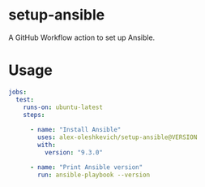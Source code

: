# setup-ansible
A GitHub Workflow action to set up Ansible.

# Usage

```yaml
jobs:
  test:
    runs-on: ubuntu-latest
    steps:
    
      - name: "Install Ansible"
        uses: alex-oleshkevich/setup-ansible@VERSION 
        with:
          version: "9.3.0"

      - name: "Print Ansible version"
        run: ansible-playbook --version

```
